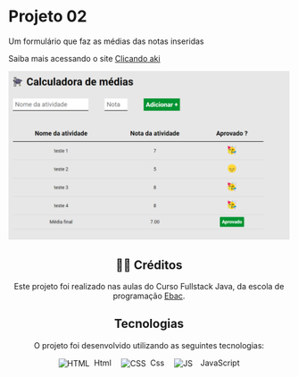 # Projeto 02 

<p>Um formulário que faz as médias das notas inseridas</p>

<p>Saiba mais acessando o site <a href="https://viviane-calculadora-media.vercel.app/">Clicando aki</a></p> 
<div align="center" >


<img src="https://raw.githubusercontent.com/vivianezzt/calculadora-media/main/images/calc_media.png">

<h2>👨‍🏫 Créditos</h2>
<p>Este projeto foi realizado nas aulas do Curso Fullstack Java, da escola de programação <a href="https://ebaconline.com.br/cursos">Ebac</a>.</p>

<h2>Tecnologias</h2>

O projeto foi desenvolvido utilizando as seguintes tecnologias:<br>

<div style="display: inline_block">
   <img align="center" alt="HTML" height="50" width="50" src="https://icons-for-free.com/download-icon-icon++html+icon-1320194800994962643_512.png">&nbsp; Html&emsp; 
   <img align="center" alt="CSS" height="70" width="70" src="https://icons-for-free.com/download-icon-css+develop+language+layout+programming+style+icon-1320165728409893942_512.png">&nbsp; Css&emsp;
    <img align="center" alt="JS" height="50" width="50" src="https://cdn.iconscout.com/icon/free/png-256/javascript-2752148-2284965.png">&emsp;JavaScript
</div> 
